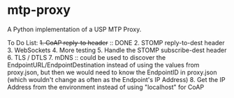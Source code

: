 # mtp-proxy
A Python implementation of a USP MTP Proxy.


To Do List:
~~1. CoAP reply-to header~~ :: DONE
2. STOMP reply-to-dest header
3. WebSockets
4. More testing
5. Handle the STOMP subscribe-dest header
6. TLS / DTLS
7. mDNS :: could be used to discover the EndpointURL/EndpointDestination
    instead of using the values from proxy.json, but then we would need
    to know the EndpointID in proxy.json (which wouldn't change as often
    as the Endpoint's IP Address)
8. Get the IP Address from the environment instead of using "localhost"
    for CoAP
